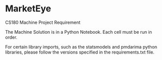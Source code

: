 # MarketEye
CS180 Machine Project Requirement

The Machine Solution is in a Python Notebook. Each cell must be run in order.

For certain library imports, such as the statsmodels and pmdarima python libraries, please follow the versions specified in the requirements.txt file.
